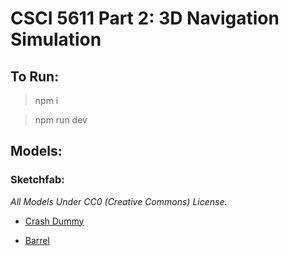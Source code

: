 # CSCI 5611 Part 2: 3D Navigation Simulation

## To Run:
>npm i

>npm run dev

## Models:

### Sketchfab:

*All Models Under CC0 (Creative Commons) License.*
- [Crash Dummy](https://sketchfab.com/3d-models/crash-dummy-0c5cf6b017ba48f1bb32244ae1fefd2d)

- [Barrel](https://sketchfab.com/3d-models/explosive-barrel-2f51b1704f2d4e5697805b1eff04ee57)
